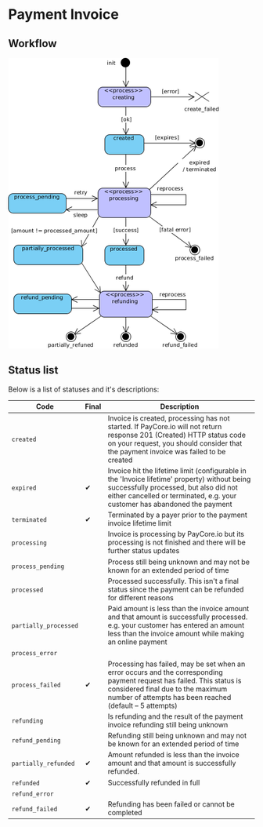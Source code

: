 # Payment Invoice

## Workflow

![Workflow](images/payment_invoice_flow.png)

## Status list

Below is a list of statuses and it's descriptions:

| Code | Final | Description |
|------|-------|-------------|
| `created` |  | Invoice is created, processing has not started. If PayCore.io will not return response 201 (Created) HTTP status code on your request, you should consider that the payment invoice was failed to be created |
| `expired` | ✔ | Invoice hit the lifetime limit (configurable in the 'Invoice lifetime' property) without being successfully processed, but also did not either cancelled or terminated, e.g. your customer has abandoned the payment |
| `terminated` | ✔ | Terminated by a payer prior to the payment invoice lifetime limit |
| `processing` |  | Invoice is processing by PayCore.io but its processing is not finished and there will be further status updates |
| `process_pending` |  | Process still being unknown and may not be known for an extended period of time |
| `processed` |  | Processed successfully. This isn't a final status since the payment can be refunded for different reasons |
| `partially_processed` |  | Paid amount is less than the invoice amount and that amount is successfully processed. e.g. your customer has entered an amount less than the invoice amount while making an online payment |
| `process_error` |  |  |
| `process_failed` | ✔ | Processing has failed, may be set when an error occurs and the corresponding payment request has failed. This status is considered final due to the maximum number of attempts has been reached (default – 5 attempts) |
| `refunding` |  | Is refunding and the result of the payment invoice refunding still being unknown |
| `refund_pending` |  | Refunding still being unknown and may not be known for an extended period of time |
| `partially_refunded` | ✔ | Amount refunded is less than the invoice amount and that amount is successfully refunded. |
| `refunded` | ✔ | Successfully refunded in full |
| `refund_error` |  |  |
| `refund_failed` | ✔ | Refunding has been failed or cannot be completed |
